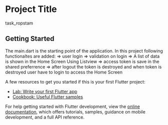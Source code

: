 # Project Title

task_ropstam

## Getting Started

The main.dart is the starting point of the application.
In this project following functionaltes are added:
=> user login 
=> validation on login
=> A list of data is shown in the Home Screen Using Listview
=> access token is save in the shared preferrence 
=> after logout the token is destroyed and when token is destroyed user have to login to access the Home Screen

A few resources to get you started if this is your first Flutter project:

- [Lab: Write your first Flutter app](https://docs.flutter.dev/get-started/codelab)
- [Cookbook: Useful Flutter samples](https://docs.flutter.dev/cookbook)

For help getting started with Flutter development, view the
[online documentation](https://docs.flutter.dev/), which offers tutorials,
samples, guidance on mobile development, and a full API reference.
